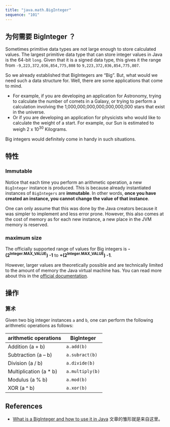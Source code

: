 ```yaml
---
title: "java.math.BigInteger"
sequence: "101"
---
```


## 为何需要 BigInteger ？

Sometimes primitive data types are not large enough to store calculated values.
The largest primitive data type that can store integer values in Java is the 64-bit `long`.
Given that it is a signed data type, this gives it the range from `-9,223,372,036,854,775,808` to `9,223,372,036,854,775,807`.

So we already established that BigIntegers are “Big”.
But, what would we need such a data structure for.
Well, there are some applications that come to mind.

- For example, if you are developing an application for Astronomy,
trying to calculate the number of comets in a Galaxy,
or trying to perform a calculation involving the 1,000,000,000,000,000,000,000 stars that exist in the universe.
- Or if you are developing an application for physicists who would like to calculate the weight of a start.
For example, our Sun is estimated to weigh 2 x 10<sup>30</sup> Kilograms.

Big integers would definitely come in handy in such situations.

## 特性

### Immutable

Notice that each time you perform an arithmetic operation, a new `BigInteger` instance is produced.
This is because already instantiated instances of `BigIntegers` are **immutable**.
In other words, **once you have created an instance, you cannot change the value of that instance**.

One can only assume that this was done by the Java creators because it was simpler to implement and less error prone.
However, this also comes at the cost of memory as for each new instance, a new place in the JVM memory is reserved.

### maximum size

The officially supported range of values for Big integers is **-(2<sup>Integer.MAX_VALUE</sup>) -1** to **+(2<sup>Integer.MAX_VALUE</sup>) -1**.

However, larger values are theoretically possible and are technically limited to the amount of memory the Java virtual machine has.
You can read more about this in the [official documentation](https://docs.oracle.com/javase/8/docs/api/java/math/BigInteger.html).

## 操作

### 算术

Given two big integer instances `a` and `b`, one can perform the following arithmetic operations as follows:

| arithmetic operations  | BigInteger      |
|----------------------- |-----------------|
| Addition (a + b)       | `a.add(b)`      |
| Subtraction (a – b)    | `a.subract(b)`  |
| Division (a / b)       | `a.divide(b)`   |
| Multiplication (a * b) | `a.multiply(b)` |
| Modulus (a % b)        | `a.mod(b)`      |
| XOR (a ^ b)            | `a.xor(b)`      |



## References

- [What is a BigInteger and how to use it in Java](https://nullbeans.com/what-is-a-biginteger-and-how-to-use-it-in-java/) 文章的雏形就是来自这里。
